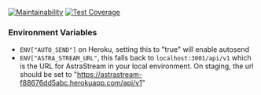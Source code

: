 [![Maintainability](https://api.codeclimate.com/v1/badges/3a9ea7e8f326276472a0/maintainability)](https://codeclimate.com/repos/66f98da635d9d00f848e8d76/maintainability)
[![Test Coverage](https://api.codeclimate.com/v1/badges/3a9ea7e8f326276472a0/test_coverage)](https://codeclimate.com/repos/66f98da635d9d00f848e8d76/test_coverage)
### Environment Variables
* ```ENV["AUTO_SEND"]``` on Heroku, setting this to "true" will enable autosend
* ```ENV["ASTRA_STREAM_URL"```, this falls back to ```localhost:3001/api/v1```
which is the URL for AstraStream in your local environment. On staging, the url
should be set to "https://astrastream-f88676dd5abc.herokuapp.com/api/v1"
